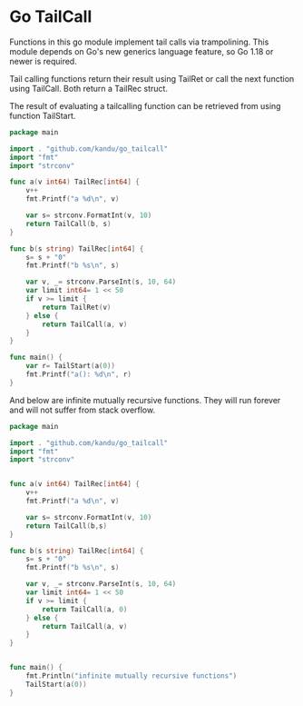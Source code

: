 # Go TailCall

Functions in this go module implement tail calls via trampolining. This module depends on Go's new generics language feature, so Go 1.18 or newer is required.

Tail calling functions return their result using TailRet or call the next function using TailCall. Both return a TailRec struct.

The result of evaluating a tailcalling function can be retrieved from using function TailStart.

``` go
package main

import . "github.com/kandu/go_tailcall"
import "fmt"
import "strconv"

func a(v int64) TailRec[int64] {
    v++
    fmt.Printf("a %d\n", v)

    var s= strconv.FormatInt(v, 10)
    return TailCall(b, s)
}

func b(s string) TailRec[int64] {
    s= s + "0"
    fmt.Printf("b %s\n", s)

    var v, _= strconv.ParseInt(s, 10, 64)
    var limit int64= 1 << 50
    if v >= limit {
        return TailRet(v)
    } else {
        return TailCall(a, v)
    }
}

func main() {
    var r= TailStart(a(0))
    fmt.Printf("a(): %d\n", r)
}
```

And below are infinite mutually recursive functions. They will run forever and will not suffer from stack overflow.

``` go
package main

import . "github.com/kandu/go_tailcall"
import "fmt"
import "strconv"


func a(v int64) TailRec[int64] {
    v++
    fmt.Printf("a %d\n", v)

    var s= strconv.FormatInt(v, 10)
    return TailCall(b,s)
}

func b(s string) TailRec[int64] {
    s= s + "0"
    fmt.Printf("b %s\n", s)

    var v, _= strconv.ParseInt(s, 10, 64)
    var limit int64= 1 << 50
    if v >= limit {
        return TailCall(a, 0)
    } else {
        return TailCall(a, v)
    }
}


func main() {
    fmt.Println("infinite mutually recursive functions")
    TailStart(a(0))
}
```


